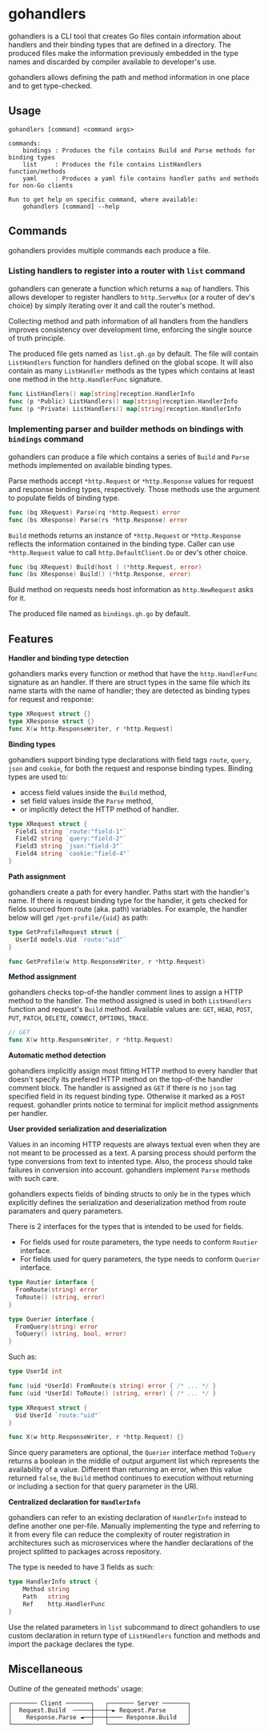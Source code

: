 # gohandlers

gohandlers is a CLI tool that creates Go files contain information about handlers and their binding types that are defined in a directory. The produced files make the information previously embedded in the type names and discarded by compiler available to developer's use.

gohandlers allows defining the path and method information in one place and to get type-checked.

## Usage

```
gohandlers [command] <command args>

commands:
    bindings : Produces the file contains Build and Parse methods for binding types
    list     : Produces the file contains ListHandlers function/methods
    yaml     : Produces a yaml file contains handler paths and methods for non-Go clients

Run to get help on specific command, where available:
    gohandlers [command] --help
```

## Commands

gohandlers provides multiple commands each produce a file.

### Listing handlers to register into a router with `list` command

gohandlers can generate a function which returns a `map` of handlers. This allows developer to register handlers to `http.ServeMux` (or a router of dev's choice) by simply iterating over it and call the router's method.

Collecting method and path information of all handlers from the handlers improves consistency over development time, enforcing the single source of truth principle.

The produced file gets named as `list.gh.go` by default. The file will contain `ListHandlers` function for handlers defined on the global scope. It will also contain as many `ListHandler` methods as the types which contains at least one method in the `http.HandlerFunc` signature.

```go
func ListHandlers() map[string]reception.HandlerInfo
func (p *Public) ListHandlers() map[string]reception.HandlerInfo
func (p *Private) ListHandlers() map[string]reception.HandlerInfo
```

### Implementing parser and builder methods on bindings with `bindings` command

gohandlers can produce a file which contains a series of `Build` and `Parse` methods implemented on available binding types.

Parse methods accept `*http.Request` or `*http.Response` values for request and response binding types, respectively. Those methods use the argument to populate fields of binding type.

```go
func (bq XRequest) Parse(rq *http.Request) error
func (bs XResponse) Parse(rs *http.Response) error
```

`Build` methods returns an instance of `*http.Request` or `*http.Response` reflects the information contained in the binding type. Caller can use `*http.Request` value to call `http.DefaultClient.Do` or dev's other choice.

```go
func (bq XRequest) Build(host ) (*http.Request, error)
func (bs XResponse) Build() (*http.Response, error)
```

Build method on requests needs host information as `http.NewRequest` asks for it.

The produced file named as `bindings.gh.go` by default.

## Features

**Handler and binding type detection**

gohandlers marks every function or method that have the `http.HandlerFunc` signature as an handler. If there are struct types in the same file which its name starts with the name of handler; they are detected as binding types for request and response:

```go
type XRequest struct {}
type XResponse struct {}
func X(w http.ResponseWriter, r *http.Request)
```

**Binding types**

gohandlers support binding type declarations with field tags `route`, `query`, `json` and `cookie`, for both the request and response binding types. Binding types are used to:

- access field values inside the `Build` method,
- set field values inside the `Parse` method,
- or implicitly detect the HTTP method of handler.

```go
type XRequest struct {
  Field1 string `route:"field-1"`
  Field2 string `query:"field-2"`
  Field3 string `json:"field-3"`
  Field4 string `cookie:"field-4"`
}
```

**Path assignment**

gohandlers create a path for every handler. Paths start with the handler's name. If there is request binding type for the handler, it gets checked for fields sourced from route (aka. path) variables. For example, the handler below will get `/get-profile/{uid}` as path:

```go
type GetProfileRequest struct {
  UserId models.Uid `route:"uid"`
}

func GetProfile(w http.ResponseWriter, r *http.Request)
```

**Method assignment**

gohandlers checks top-of-the handler comment lines to assign a HTTP method to the handler. The method assigned is used in both `ListHandlers` function and request's `Build` method. Available values are: `GET`, `HEAD`, `POST`, `PUT`, `PATCH`, `DELETE`, `CONNECT`, `OPTIONS`, `TRACE`.

```go
// GET
func X(w http.ResponseWriter, r *http.Request)
```

**Automatic method detection**

gohandlers implicitly assign most fitting HTTP method to every handler that doesn't specify its prefered HTTP method on the top-of-the handler comment block. The handler is assigned as `GET` if there is no `json` tag specified field in its request binding type. Otherwise it marked as a `POST` request. gohandler prints notice to terminal for implicit method assignments per handler.

**User provided serialization and deserialization**

Values in an incoming HTTP requests are always textual even when they are not meant to be processed as a text. A parsing process should perform the type conversions from text to intented type. Also, the process should take failures in conversion into account. gohandlers implement `Parse` methods with such care.

gohandlers expects fields of binding structs to only be in the types which explicitly defines the serialization and deserialization method from route paramaters and query parameters.

There is 2 interfaces for the types that is intended to be used for fields.

- For fields used for route parameters, the type needs to conform `Routier` interface.
- For fields used for query parameters, the type needs to conform `Querier` interface.

```go
type Routier interface {
  FromRoute(string) error
  ToRoute() (string, error)
}

type Querier interface {
  FromQuery(string) error
  ToQuery() (string, bool, error)
}
```

Such as:

```go
type UserId int

func (uid *UserId) FromRoute(s string) error { /* ... */ }
func (uid *UserId) ToRoute() (string, error) { /* ... */ }

type XRequest struct {
  Uid UserId `route:"uid"`
}

func X(w http.ResponseWriter, r *http.Request) {}
```

Since query parameters are optional, the `Querier` interface method `ToQuery` returns a boolean in the middle of output argument list which represents the availability of a value. Different than returning an error, when this value returned `false`, the `Build` method continues to execution without returning or including a section for that query parameter in the URI.

**Centralized declaration for `HandlerInfo`**

gohandlers can refer to an existing declaration of `HandlerInfo` instead to define another one per-file. Manually implementing the type and referring to it from every file can reduce the complexity of router registration in architectures such as microservices where the handler declarations of the project splitted to packages across repository.

The type is needed to have 3 fields as such:

```go
type HandlerInfo struct {
	Method string
	Path   string
	Ref    http.HandlerFunc
}
```

Use the related parameters in `list` subcommand to direct gohandlers to use custom declaration in return type of `ListHandlers` function and methods and import the package declares the type.

## Miscellaneous

Outline of the geneated methods' usage:

```
┌─────── Client ───────┐   ┌─────── Server ───────┐
│  Request.Build  ─────┼───┼─► Request.Parse      │
│    Response.Parse ◄──┼───┼──── Response.Build   │
└──────────────────────┘   └──────────────────────┘
```
